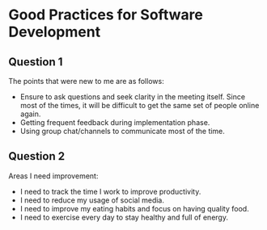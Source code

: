 # Good Practices for Software Development

## Question 1

The points that were new to me are as follows:
* Ensure to ask questions and seek clarity in the meeting itself. Since most of the times, it will be difficult to get the same set of people online again.
* Getting frequent feedback during implementation phase.
* Using group chat/channels to communicate most of the time. 

## Question 2
Areas I need improvement:

* I need to track the time I work to improve productivity.
* I need to reduce my usage of social media.
* I need to improve my eating habits and focus on having quality food.
* I need to exercise every day to stay healthy and full of energy.
